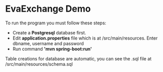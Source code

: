 # EvaExchange Demo

To run the program you must follow these steps:

- Create a **Postgresql** database first.
- Edit **application.properties** file which is at /src/main/resources. Enter dbname, username and password
- Run command **'mvn spring-boot:run'**

Table creations for database are automatic, you can see the .sql file at /src/main/resources/schema.sql
